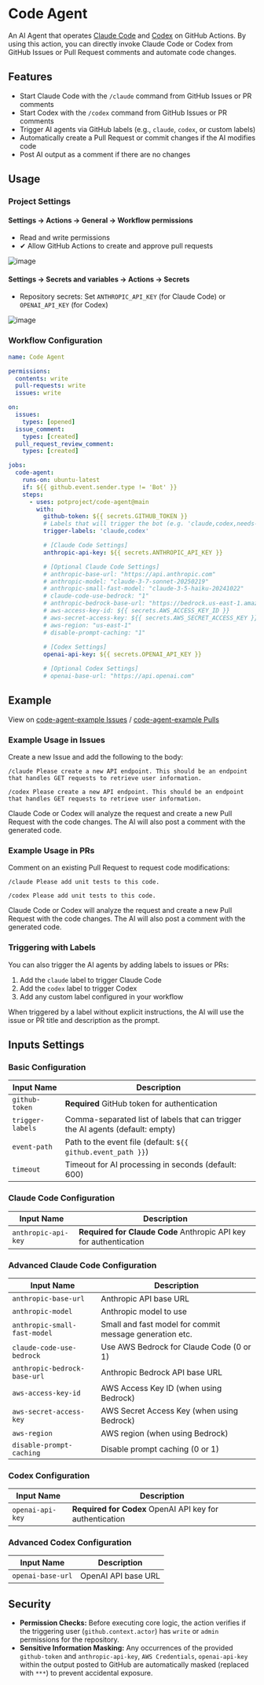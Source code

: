 #  Code Agent

An AI Agent that operates [Claude Code](https://github.com/anthropics/claude-code) and [Codex](https://github.com/openai/codex) on GitHub Actions. By using this action, you can directly invoke Claude Code or Codex from GitHub Issues or Pull Request comments and automate code changes.

## Features

- Start Claude Code with the `/claude` command from GitHub Issues or PR comments
- Start Codex with the `/codex` command from GitHub Issues or PR comments
- Trigger AI agents via GitHub labels (e.g., `claude`, `codex`, or custom labels)
- Automatically create a Pull Request or commit changes if the AI modifies code
- Post AI output as a comment if there are no changes

## Usage

### Project Settings

#### Settings -> Actions -> General -> Workflow permissions

* Read and write permissions
* ✔ Allow GitHub Actions to create and approve pull requests

![image](https://github.com/user-attachments/assets/e78e60d0-9e16-425e-bcad-264c8f81b878)

#### Settings -> Secrets and variables -> Actions -> Secrets

* Repository secrets: Set `ANTHROPIC_API_KEY` (for Claude Code) or `OPENAI_API_KEY` (for Codex)

![image](https://github.com/user-attachments/assets/fdfb1d5a-9605-4d2d-9f7b-0bd65bc7a3fd)

### Workflow Configuration

```yaml
name: Code Agent

permissions:
  contents: write
  pull-requests: write
  issues: write

on:
  issues:
    types: [opened]
  issue_comment:
    types: [created]
  pull_request_review_comment:
    types: [created]

jobs:
  code-agent:
    runs-on: ubuntu-latest
    if: ${{ github.event.sender.type != 'Bot' }}
    steps:
      - uses: potproject/code-agent@main
        with:
          github-token: ${{ secrets.GITHUB_TOKEN }}
          # Labels that will trigger the bot (e.g. 'claude,codex,needs-review')
          trigger-labels: 'claude,codex'

          # [Claude Code Settings]
          anthropic-api-key: ${{ secrets.ANTHROPIC_API_KEY }}

          # [Optional Claude Code Settings]
          # anthropic-base-url: "https://api.anthropic.com"
          # anthropic-model: "claude-3-7-sonnet-20250219"
          # anthropic-small-fast-model: "claude-3-5-haiku-20241022"
          # claude-code-use-bedrock: "1"
          # anthropic-bedrock-base-url: "https://bedrock.us-east-1.amazonaws.com"
          # aws-access-key-id: ${{ secrets.AWS_ACCESS_KEY_ID }}
          # aws-secret-access-key: ${{ secrets.AWS_SECRET_ACCESS_KEY }}
          # aws-region: "us-east-1"
          # disable-prompt-caching: "1"
          
          # [Codex Settings]
          openai-api-key: ${{ secrets.OPENAI_API_KEY }}

          # [Optional Codex Settings]
          # openai-base-url: "https://api.openai.com"
```

## Example

View on [code-agent-example Issues](https://github.com/potproject/code-agent-example/issues) / [code-agent-example Pulls](https://github.com/potproject/code-agent-example/pulls)

### Example Usage in Issues

Create a new Issue and add the following to the body:

```
/claude Please create a new API endpoint. This should be an endpoint that handles GET requests to retrieve user information.
```

```
/codex Please create a new API endpoint. This should be an endpoint that handles GET requests to retrieve user information.
```

Claude Code or Codex will analyze the request and create a new Pull Request with the code changes. The AI will also post a comment with the generated code.

### Example Usage in PRs


Comment on an existing Pull Request to request code modifications:

```
/claude Please add unit tests to this code.
```

```
/codex Please add unit tests to this code.
```

Claude Code or Codex will analyze the request and create a new Pull Request with the code changes. The AI will also post a comment with the generated code.

### Triggering with Labels

You can also trigger the AI agents by adding labels to issues or PRs:

1. Add the `claude` label to trigger Claude Code
2. Add the `codex` label to trigger Codex
3. Add any custom label configured in your workflow

When triggered by a label without explicit instructions, the AI will use the issue or PR title and description as the prompt.

## Inputs Settings
### Basic Configuration

| Input Name | Description |
|------------|-------------|
| `github-token` | **Required** GitHub token for authentication |
| `trigger-labels` | Comma-separated list of labels that can trigger the AI agents (default: empty) |
| `event-path` | Path to the event file (default: `${{ github.event_path }}`) |
| `timeout` | Timeout for AI processing in seconds (default: 600) |

### Claude Code Configuration

| Input Name | Description |
|------------|-------------|
| `anthropic-api-key` | **Required for Claude Code** Anthropic API key for authentication |

### Advanced Claude Code Configuration

| Input Name | Description |
|------------|-------------|
| `anthropic-base-url` | Anthropic API base URL |
| `anthropic-model` | Anthropic model to use |
| `anthropic-small-fast-model` | Small and fast model for commit message generation etc. |
| `claude-code-use-bedrock` | Use AWS Bedrock for Claude Code (0 or 1) |
| `anthropic-bedrock-base-url` | Anthropic Bedrock API base URL |
| `aws-access-key-id` | AWS Access Key ID (when using Bedrock) |
| `aws-secret-access-key` | AWS Secret Access Key (when using Bedrock) |
| `aws-region` | AWS region (when using Bedrock) |
| `disable-prompt-caching` | Disable prompt caching (0 or 1) |

### Codex Configuration

| Input Name | Description |
|------------|-------------|
| `openai-api-key` | **Required for Codex** OpenAI API key for authentication |


### Advanced Codex Configuration

| Input Name | Description |
|------------|-------------|
| `openai-base-url` | OpenAI API base URL |

## Security

* **Permission Checks:** Before executing core logic, the action verifies if the triggering user (`github.context.actor`) has `write` or `admin` permissions for the repository.
* **Sensitive Information Masking:** Any occurrences of the provided `github-token` and `anthropic-api-key`, `AWS Credentials`, `openai-api-key` within the output posted to GitHub are automatically masked (replaced with `***`) to prevent accidental exposure.
